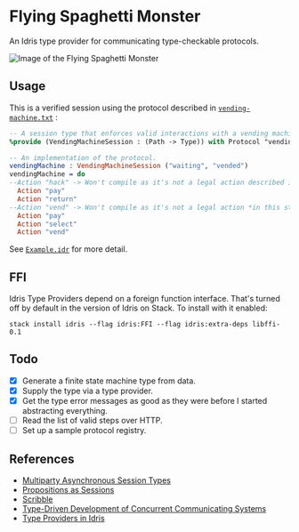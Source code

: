 # Flying Spaghetti Monster
An Idris type provider for communicating type-checkable protocols.

![Image of the Flying Spaghetti Monster](https://upload.wikimedia.org/wikipedia/commons/thumb/9/90/Touched_by_His_Noodly_Appendage_HD.jpg/320px-Touched_by_His_Noodly_Appendage_HD.jpg "Touched by His Noodly Appendage by Niklas Jansson")


## Usage

This is a verified session using the protocol described in [`vending-machine.txt`](vending-machine.txt) :
```idris
-- A session type that enforces valid interactions with a vending machine.
%provide (VendingMachineSession : (Path -> Type)) with Protocol "vending-machine.txt"

-- An implementation of the protocol.
vendingMachine : VendingMachineSession ("waiting", "vended")
vendingMachine = do
--Action "hack" -> Won't compile as it's not a legal action described in vending-machine.txt.
  Action "pay"
  Action "return"
--Action "vend" -> Won't compile as it's not a legal action *in this state*.
  Action "pay"
  Action "select"
  Action "vend"
```

See [`Example.idr`](Example.idr) for more detail.

## FFI

Idris Type Providers depend on a foreign function interface. That's turned off by default in the version of Idris on Stack. To install with it enabled:

    stack install idris --flag idris:FFI --flag idris:extra-deps libffi-0.1

## Todo

- [x] Generate a finite state machine type from data.
- [x] Supply the type via a type provider.
- [x] Get the type error messages as good as they were before I started abstracting everything.
- [ ] Read the list of valid steps over HTTP.
- [ ] Set up a sample protocol registry.

## References

* [Multiparty Asynchronous Session Types](http://www.doc.ic.ac.uk/~yoshida/multiparty/multiparty.pdf)
* [Propositions as Sessions](http://homepages.inf.ed.ac.uk/wadler/papers/propositions-as-sessions/propositions-as-sessions-jfp.pdf)
* [Scribble](http://www.scribble.org/)
* [Type-Driven Development of Concurrent Communicating Systems](https://eb.host.cs.st-andrews.ac.uk/drafts/tdd-conc.pdf)
* [Type Providers in Idris](http://docs.idris-lang.org/en/latest/guides/type-providers-ffi.html)
